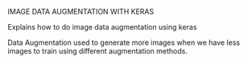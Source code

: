 
IMAGE DATA AUGMENTATION WITH KERAS

Explains how to do image data augmentation using keras

Data Augmentation used to generate more images when we have less images to train using different augmentation methods.
